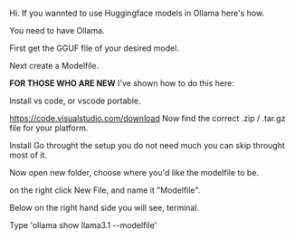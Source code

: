 Hi. If you wannted to use Huggingface models in Ollama here's how.

You need to have Ollama.


First get the GGUF file of your desired model.

Next create a Modelfile.

**FOR THOSE WHO ARE NEW**
I've shown how to do this here:





















Install vs code, or vscode portable.

https://code.visualstudio.com/download
Now find the correct .zip / .tar.gz file for your platform.

Install
Go throught the setup you do not need much you can skip throught most of it.

Now open new folder, choose where you'd like the modelfile to be.

on the right click New File, and name it "Modelfile".

Below on the right hand side you will see, terminal. 

Type 'ollama show llama3.1 --modelfile'
